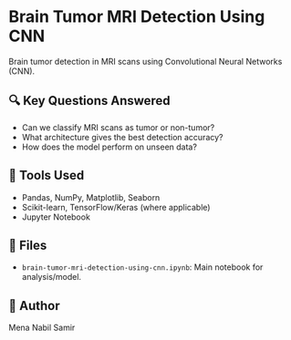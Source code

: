 # Brain Tumor MRI Detection Using CNN

Brain tumor detection in MRI scans using Convolutional Neural Networks (CNN).

## 🔍 Key Questions Answered
- Can we classify MRI scans as tumor or non-tumor?
- What architecture gives the best detection accuracy?
- How does the model perform on unseen data?

## 🔧 Tools Used
- Pandas, NumPy, Matplotlib, Seaborn
- Scikit-learn, TensorFlow/Keras (where applicable)
- Jupyter Notebook

## 📁 Files
- `brain-tumor-mri-detection-using-cnn.ipynb`: Main notebook for analysis/model.

## 👤 Author
Mena Nabil Samir 

